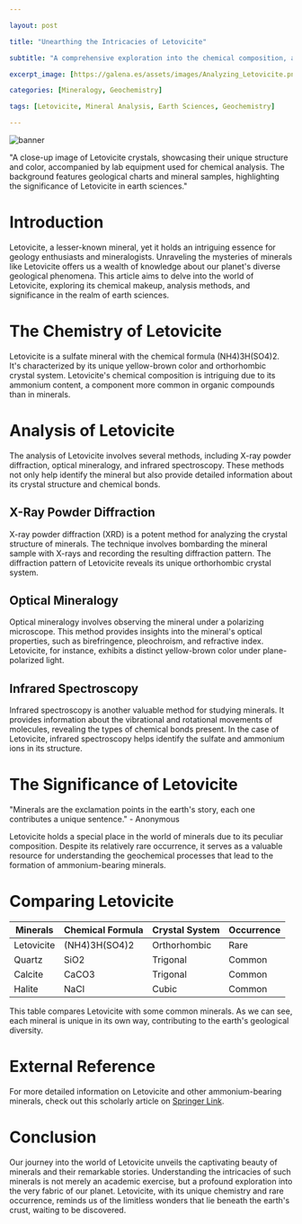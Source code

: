 ```yaml
---

layout: post

title: "Unearthing the Intricacies of Letovicite"

subtitle: "A comprehensive exploration into the chemical composition, analysis, and significance of the fascinating mineral Letovicite."

excerpt_image: [https://galena.es/assets/images/Analyzing_Letovicite.png](https://galena.es/assets/images/Analyzing_Letovicite.png)

categories: [Mineralogy, Geochemistry]

tags: [Letovicite, Mineral Analysis, Earth Sciences, Geochemistry]

---
```


![banner](https://galena.es/assets/images/Analyzing_Letovicite.png)

"A close-up image of Letovicite crystals, showcasing their unique structure and color, accompanied by lab equipment used for chemical analysis. The background features geological charts and mineral samples, highlighting the significance of Letovicite in earth sciences."

# Introduction

Letovicite, a lesser-known mineral, yet it holds an intriguing essence for geology enthusiasts and mineralogists. Unraveling the mysteries of minerals like Letovicite offers us a wealth of knowledge about our planet's diverse geological phenomena. This article aims to delve into the world of Letovicite, exploring its chemical makeup, analysis methods, and significance in the realm of earth sciences.

# The Chemistry of Letovicite

Letovicite is a sulfate mineral with the chemical formula (NH4)3H(SO4)2. It's characterized by its unique yellow-brown color and orthorhombic crystal system. Letovicite's chemical composition is intriguing due to its ammonium content, a component more common in organic compounds than in minerals.

# Analysis of Letovicite

The analysis of Letovicite involves several methods, including X-ray powder diffraction, optical mineralogy, and infrared spectroscopy. These methods not only help identify the mineral but also provide detailed information about its crystal structure and chemical bonds.

## X-Ray Powder Diffraction

X-ray powder diffraction (XRD) is a potent method for analyzing the crystal structure of minerals. The technique involves bombarding the mineral sample with X-rays and recording the resulting diffraction pattern. The diffraction pattern of Letovicite reveals its unique orthorhombic crystal system.

## Optical Mineralogy

Optical mineralogy involves observing the mineral under a polarizing microscope. This method provides insights into the mineral's optical properties, such as birefringence, pleochroism, and refractive index. Letovicite, for instance, exhibits a distinct yellow-brown color under plane-polarized light.

## Infrared Spectroscopy

Infrared spectroscopy is another valuable method for studying minerals. It provides information about the vibrational and rotational movements of molecules, revealing the types of chemical bonds present. In the case of Letovicite, infrared spectroscopy helps identify the sulfate and ammonium ions in its structure.

# The Significance of Letovicite

"Minerals are the exclamation points in the earth's story, each one contributes a unique sentence." - Anonymous

Letovicite holds a special place in the world of minerals due to its peculiar composition. Despite its relatively rare occurrence, it serves as a valuable resource for understanding the geochemical processes that lead to the formation of ammonium-bearing minerals.

# Comparing Letovicite

| Minerals | Chemical Formula | Crystal System | Occurrence |
| --- | --- | --- | --- |
| Letovicite | (NH4)3H(SO4)2 | Orthorhombic | Rare |
| Quartz | SiO2 | Trigonal | Common |
| Calcite | CaCO3 | Trigonal | Common |
| Halite | NaCl | Cubic | Common |

This table compares Letovicite with some common minerals. As we can see, each mineral is unique in its own way, contributing to the earth's geological diversity.

# External Reference

For more detailed information on Letovicite and other ammonium-bearing minerals, check out this scholarly article on [Springer Link](https://link.springer.com/article/10.1007/s002690050259).

# Conclusion

Our journey into the world of Letovicite unveils the captivating beauty of minerals and their remarkable stories. Understanding the intricacies of such minerals is not merely an academic exercise, but a profound exploration into the very fabric of our planet. Letovicite, with its unique chemistry and rare occurrence, reminds us of the limitless wonders that lie beneath the earth's crust, waiting to be discovered.